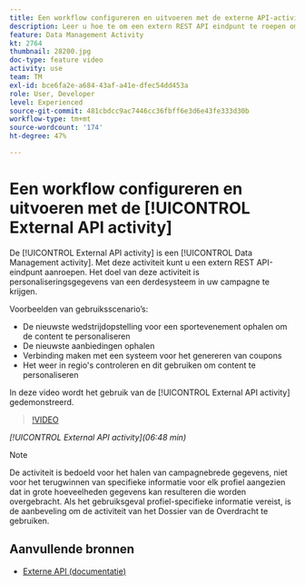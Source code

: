 ```yaml
---
title: Een workflow configureren en uitvoeren met de externe API-activiteit
description: Leer u hoe te om een extern REST API eindpunt te roepen om verpersoonlijkingsgegevens van een derdesysteem in uw campagne te trekken.
feature: Data Management Activity
kt: 2764
thumbnail: 28200.jpg
doc-type: feature video
activity: use
team: TM
exl-id: bce6fa2e-a684-43af-a41e-dfec54dd453a
role: User, Developer
level: Experienced
source-git-commit: 481cbdcc9ac7446cc36fbff6e3d6e43fe333d30b
workflow-type: tm+mt
source-wordcount: '174'
ht-degree: 47%

---
```


# Een workflow configureren en uitvoeren met de [!UICONTROL External API activity]

De [!UICONTROL External API activity] is een [!UICONTROL Data Management activity]. Met deze activiteit kunt u een extern REST API-eindpunt aanroepen. Het doel van deze activiteit is personaliseringsgegevens van een derdesysteem in uw campagne te krijgen.

Voorbeelden van gebruiksscenario’s:

* De nieuwste wedstrijdopstelling voor een sportevenement ophalen om de content te personaliseren
* De nieuwste aanbiedingen ophalen
* Verbinding maken met een systeem voor het genereren van coupons
* Het weer in regio&#39;s controleren en dit gebruiken om content te personaliseren

In deze video wordt het gebruik van de [!UICONTROL External API activity] gedemonstreerd.

>[!VIDEO](https://video.tv.adobe.com/v/28200/?quality=12)

*[!UICONTROL External API activity](06:48 min)*

>[!NOTE]
>
>De activiteit is bedoeld voor het halen van campagnebrede gegevens, niet voor het terugwinnen van specifieke informatie voor elk profiel aangezien dat in grote hoeveelheden gegevens kan resulteren die worden overgebracht. Als het gebruiksgeval profiel-specifieke informatie vereist, is de aanbeveling om de activiteit van het Dossier van de Overdracht te gebruiken.

## Aanvullende bronnen

* [Externe API (documentatie)](https://experienceleague.adobe.com/docs/campaign-standard/using/managing-processes-and-data/data-management-activities/external-api.html?lang=en)
